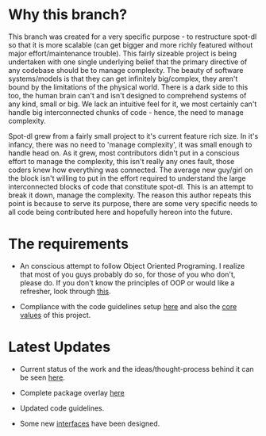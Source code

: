 # Why this branch?

This branch was created for a very specific purpose - to restructure spot-dl so
that it is more scalable (can get bigger and more richly featured without major
effort/maintenance trouble). This fairly sizeable project is being undertaken
with one single underlying belief that the primary directive of any codebase
should be to manage complexity. The beauty of software systems/models is that
they can get infinitely big/complex, they aren't bound by the limitations of
the physical world. There is a dark side to this too, the human brain can't and
isn't designed to comprehend systems of any kind, small or big. We lack an
intuitive feel for it, we most certainly can't handle big interconnected chunks
of code - hence, the need to manage complexity.

Spot-dl grew from a fairly small project to it's current feature rich size. In
it's infancy, there was no need to 'manage complexity', it was small enough to
handle head on. As it grew, most contributors didn't put in a conscious effort
to manage the complexity, this isn't really any ones fault, those coders knew
how everything was connected. The average new guy/girl on the block isn't
willing to put in the effort required to understand the large interconnected
blocks of code that constitute spot-dl. This is an attempt to break it down,
manage the complexity. The reason this author repeats this point is because
to serve its purpose, there are some very specific needs to all code being
contributed here and hopefully hereon into the future.

# The requirements

- An conscious attempt to follow Object Oriented Programing. I realize that
most of you guys probably do so, for those of you who don't, please do. If you
don't know the principles of OOP or would like a refresher, look through 
[this](Temp/OOP.md).

- Compliance with the code guidelines setup [here](Temp/codeGuidelines.md)
and also the [core values](Temp/coreValues.md) of this project.

# Latest Updates

- Current status of the work and the ideas/thought-process behind it can be
seen [here](Temp/workingDocs.md).

- Complete package overlay [here](Diagrams/packageDiag.jpg)

- Updated code guidelines.

- Some new [interfaces](Temp/interfaces.md) have been designed.